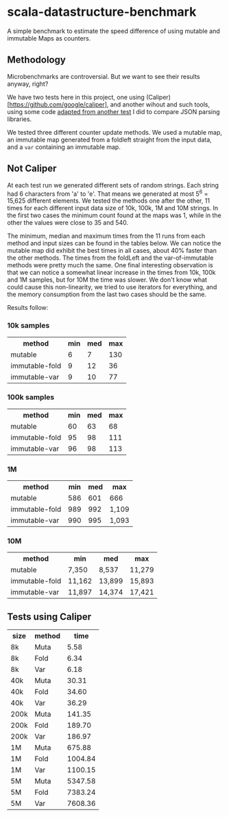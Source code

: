 scala-datastructure-benchmark
=============================

A simple benchmark to estimate the speed difference of using mutable and immutable Maps as counters.

## Methodology
Microbenchmarks are controversial. But we want to see their results anyway, right?

We have two tests here in this project, one using (Caliper)[https://github.com/google/caliper], and another wihout and such tools, using some code [adapted from another test](https://github.com/nlw0/scala-json-benchmark) I did to compare JSON parsing libraries.

We tested three different counter update methods. We used a mutable map, an immutable map generated from a foldleft straight from the input data, and a `var` containing an immutable map.

## Not Caliper

At each test run we generated different sets of random strings. Each string had 6 characters from 'a' to 'e'. That means we generated at most 5<sup>6</sup> = 15,625 different elements. We tested the methods one after the other, 11 times for each different input data size of 10k, 100k, 1M and 10M strings. In the first two cases the minimum count found at the maps was 1, while in the other the values were close to 35 and 540.

The minimum, median and maximum times from the 11 runs from each method and input sizes can be found in the tables below. We can notice the mutable map did exhibit the best times in all cases, about 40% faster than the other methods. The times from the foldLeft and the var-of-immutable methods were pretty much the same. One final interesting observation is that we can notice a somewhat linear increase in the times from 10k, 100k and 1M samples, but for 10M the time was slower. We don't know what could cause this non-linearity, we tried to use iterators for everything, and the memory consumption from the last two cases should be the same.

Results follow:

### 10k samples
<table>
<tr><th>method</th><th>min</th><th>med</th><th>max</th></tr>
<tr><td>mutable       </td><td>    6</td><td>    7</td><td>  130</td></tr>
<tr><td>immutable-fold</td><td>    9</td><td>   12</td><td>   36</td></tr>
<tr><td>immutable-var </td><td>    9</td><td>   10</td><td>   77</td></tr>
</table>

### 100k samples
<table>
<tr><th>method</th><th>min</th><th>med</th><th>max</th></tr>
<tr><td>mutable       </td><td>   60</td><td>   63</td><td>   68</td></tr>
<tr><td>immutable-fold</td><td>   95</td><td>   98</td><td>  111</td></tr>
<tr><td>immutable-var </td><td>   96</td><td>   98</td><td>  113</td></tr>
</table>

### 1M
<table>
<tr><th>method</th><th>min</th><th>med</th><th>max</th></tr>
<tr><td>mutable       </td><td>  586</td><td>  601</td><td>  666</td></tr>
<tr><td>immutable-fold</td><td>  989</td><td>  992</td><td> 1,109</td></tr>
<tr><td>immutable-var </td><td>  990</td><td>  995</td><td> 1,093</td></tr>
</table>

### 10M
<table>
<tr><th>method</th><th>min</th><th>med</th><th>max</th></tr>
<tr><td>mutable       </td><td> 7,350</td><td> 8,537</td><td>11,279</td></tr>
<tr><td>immutable-fold</td><td>11,162</td><td>13,899</td><td>15,893</td></tr>
<tr><td>immutable-var </td><td>11,897</td><td>14,374</td><td>17,421</td></tr>
</table>

## Tests using Caliper
<table>
<tr><th>size</th><th>method</th><th>time</th></tr>
<tr><td>   8k</td><td> Muta</td><td>    5.58</td></tr>
<tr><td>   8k</td><td> Fold</td><td>    6.34</td></tr>
<tr><td>   8k</td><td>  Var</td><td>    6.18</td></tr>
<tr><td>  40k</td><td> Muta</td><td>   30.31</td></tr>
<tr><td>  40k</td><td> Fold</td><td>   34.60</td></tr>
<tr><td>  40k</td><td>  Var</td><td>   36.29</td></tr>
<tr><td> 200k</td><td> Muta</td><td>  141.35</td></tr>
<tr><td> 200k</td><td> Fold</td><td>  189.70</td></tr>
<tr><td> 200k</td><td>  Var</td><td>  186.97</td></tr>
<tr><td>   1M</td><td> Muta</td><td>  675.88</td></tr>
<tr><td>   1M</td><td> Fold</td><td> 1004.84</td></tr>
<tr><td>   1M</td><td>  Var</td><td> 1100.15</td></tr>
<tr><td>   5M</td><td> Muta</td><td> 5347.58</td></tr>
<tr><td>   5M</td><td> Fold</td><td> 7383.24</td></tr>
<tr><td>   5M</td><td>  Var</td><td> 7608.36</td></tr>
</table>
